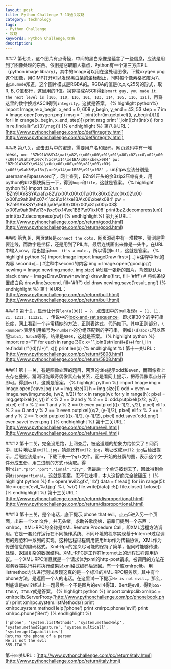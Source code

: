 ```yaml
---
layout: post
title: Python Challenge 7-13通关攻略
category: technology
tags:
- Python Challenge
- 攻略
keywords: Python Challenge,攻略
description:
---
```


###7
第七关，这个图片有点奇怪，中间的黑白条像是蕴含了一些信息，应该是用到了图像处理的东西。依旧是窃取前人指点，Python有一个第三方库PIL（python image library），其中的Image可以用在这处理图像。下载oxygen.png这个图像，用GIMP打开可以发现黑白条的坐标起止，同时每个像素格宽度为7。由`im.mode`知道，这个图片模式是RGBA的。RGBA的值是(x,x,x,255)的形式，取R, B, G值都行，这里用的R值。换算换成ASCII得到`smart guy, you made it. the next level is [105, 110, 116, 101, 103, 114, 105, 116, 121]`，再将这里的数字换成ASCII得到`integrity`。这就是答案。
{% highlight python%}
import Image,re
x_begin, x_end = 0, 609
y_begin, y_end = 43, 53
step = 7
im = Image.open('oxygen.png')
msg = ''.join([chr(im.getpixel((i, y_begin))[1]) for i in xrange(x_begin, x_end, step)])
print msg
print ''.join([chr(int(x)) for x in re.findall(r'\d{3}',msg)])
{% endhighlight %}
第八关URL：[http://www.pythonchallenge.com/pc/def/integrity.html](http://www.pythonchallenge.com/pc/def/integrity.html)

###8
第八关，点击图片中的蜜蜂，需要用户名和密码，网页源码中有一堆mess，`un: 'BZh91AY&SYA\xaf\x82\r\x00\x00\x01\x01\x80\x02\xc0\x02\x00 \x00!\x9ah3M\x07<]\xc9\x14\xe1BA\x06\xbe\x084' pw: 'BZh91AY&SY\x94$|\x0e\x00\x00\x00\x81\x00\x03$ \x00!\x9ah3M\x13<]\xc9\x14\xe1BBP\x91\xf08' `，un和pw应该分别是username和password了，网上查到，BZh91开头的余Bzip2压缩有关，用python的bz2模块解压一下，得到`huge`和`file`，这就是答案。
{% highlight python %}
import bz2
un = 'BZh91AY&SYA\xaf\x82\r\x00\x00\x01\x01\x80\x02\xc0\x02\x00 \x00!\x9ah3M\x07<]\xc9\x14\xe1BA\x06\xbe\x084'
pw = 'BZh91AY&SY\x94$|\x0e\x00\x00\x00\x81\x00\x03$ \x00!\x9ah3M\x13<]\xc9\x14\xe1BBP\x91\xf08'
print(bz2.decompress(un))
print(bz2.decompress(pw))
{% endhighlight%}
第九关URL：[http://www.pythonchallenge.com/pc/return/good.html](http://www.pythonchallenge.com/pc/return/good.html)

###9
第九关，网页title是`connect the dots`，网页源码中有一堆数字，猜测是需要连线，而数字是坐标，还是用到了PIL库，最后连线画出来像是一头牛。在URL中输入cow，给出提示`hmm. it's a male.`，所以得到`bull`，这就是答案。
{% highlight python %}
import Image
import ImageDraw
first=[...] #注释中fist的内容
second=[...] #注释中second的内容
img = Image.open('good.jpg')
newImg = Image.new(img.mode, img.size) #创建一张新的图片，背景默认为black
draw = ImageDraw.Draw(newImg)
draw.line(first, fill='#fff') # 将线条设置成白色
draw.line(second, fill='#fff')
del draw
newImg.save('result.png')
{% endhighlight %}
第十关URL：[http://www.pythonchallenge.com/pc/return/bull.html](http://www.pythonchallenge.com/pc/return/bull.html)

###10
第十关，显示让计算`len(a[30]) = ?`，点击图中的bull发现`a = [1, 11, 21, 1211, 111221, `，传说中的[look-and-sat sequence](http://en.wikipedia.org/wiki/Look-and-say_sequence)。即求第30个的字符串长度，网上看到一个非常精妙的方法，正则表达式，代码如下。其中正则部分，`\<number>`表示引用编号为`<number>`的分组匹配到的字符串，例如`(\d)abc\1`可以匹配`1abc1`，`5abc5`等等。结果是`5808`，这就是答案。
{% highlight python %}
import re
x="1"
for each in range(30):
    x="".join([str(len(i+j))+i for i,j in re.findall(r"(\d)(\1*)", x)])
print len(x)
{% endhighlight %}
第十一关URL：[http://www.pythonchallenge.com/pc/return/5808.html](http://www.pythonchallenge.com/pc/return/5808.html)

###11
第十一关，有是图像处理的题目，网页的title提示odd和even，而图像看上去存在叠影，猜测可能跟奇偶像素点有关系，还是看网上提示，把奇偶像素点分开即可。得到`evil`，这就是答案。
{% highlight python %}
import Image
img = Image.open('cave.jpg')
w = img.size[0]
h = img.size[1]
odd = even = Image.new(img.mode, (w/2, h/2))
for x in range(w):
    for y in range(h):
        pixel = img.getpixel((x, y))
        if x % 2 == 0 and y % 2 == 0:
            odd.putpixel((x/2, y/2), pixel)
        elif x % 2 == 1 and y % 2 == 0:
            even.putpixel(((x-1)/2, y/2), pixel)
        elif x % 2 == 0 and y % 2 == 1:
            even.putpixel((x/2, (y-1)/2), pixel)
        elif x % 2 == 1 and y % 2 == 1:
            odd.putpixel(((x-1)/2, (y-1)/2), pixel)
odd.save('odd.png')
even.save('even.png')
{% endhighlight %}
第十二关URL：[http://www.pythonchallenge.com/pc/return/evil.html](http://www.pythonchallenge.com/pc/return/evil.html)

###12
第十二关，完全没思路，上网查后，被这道题的想象力给惊呆了！网页中，图片地址是`evil1.jpg`，猜测还有`evil2.jpg`，地址改成`evil2.jpg`后给出提示，后缀应该是`gfx`，下载下来一个`gfx`文件。而一开始的分牌的图，表示这个文件分成五份，用二进制的方式`rb`读取。得到`"dis","pro","port","ional","ity"`，但最后一个单词被划去了，因此得到单词`disproportional`。这就是答案。忍不住吐槽，本人这智商完全被碾压！
{% highlight python %}
f = open('evil2.gfx', 'rb')
data = f.read()
for i in range(5):
    file = open('evil_%d.jpg' % i, 'wb')
    file.write(data[i::5])
    file.close()
f.close()
{% endhighlight %}
第十三关URL：[http://www.pythonchallenge.com/pc/return/disproportional.html](http://www.pythonchallenge.com/pc/return/disproportional.html)

###13
第十三关，是个电话，底下提示;phone that evil。点击5进入另一个页面，出来一个xml文件，并无头绪。求助谷歌度娘，前辈们提到一个东西：xmlrpc，XML-RPC的全称是XML Remote Procedure Call，即XML远程方法调用。它是一套允许运行在不同操作系统、不同环境的程序实现基于Internet过程调用的规范和一系列的实现。这种远程过程调用使用http作为传输协议，XML作为传送信息的编码格式。Xml-Rpc的定义尽可能的保持了简单，但同时能够传送、处理、返回复杂的数据结构。XML-RPC是工作在Internet上的远程过程调用协议。一个XML-RPC消息就是一个请求体为xml的http-post请求，被调用的方法在服务器端执行并将执行结果以xml格式编码后返回。有一个库xmlrpclib，用listmethod方法进行测试发现这真的是一个标准的XML-RPC服务器，其中有个phone方法，是返回一个人的电话。在这里试一下提示`He is not evil.`。那么，到底谁是evil?经过上一题最后一个不是图片的evil4得知，Bert是evil，得到`555-ITALY`，`ITALY`就是答案。
{% highlight python %}
import xmlrpclib
xmlrpc = xmlrpclib.ServerProxy('http://www.pythonchallenge.com/pc/phonebook.php')
print xmlrpc.system.listMethods()
print xmlrpc.system.methodHelp('phone')
print xmlrpc.phone('evil')
print xmlrpc.phone('Bert')
{% endhighlight %}

    ['phone', 'system.listMethods', 'system.methodHelp', 'system.methodSignature', 'system.multicall', 'system.getCapabilities']
    Returns the phone of a person
    He is not the evil
    555-ITALY

第十四关URL：[http://www.pythonchallenge.com/pc/return/italy.html](http://www.pythonchallenge.com/pc/return/italy.html)
